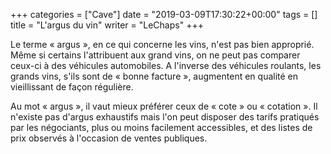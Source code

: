 +++
categories = ["Cave"]
date = "2019-03-09T17:30:22+00:00"
tags = [] 
title = "L'argus du vin"
writer = "LeChaps"
+++

Le terme « argus », en ce qui concerne les vins, n'est pas bien approprié. Même si certains l'attribuent aux grand vins, on ne peut pas comparer ceux-ci à des véhicules automobiles. A l'inverse des véhicules roulants, les grands vins, s'ils sont de « bonne facture », augmentent en qualité en vieillissant de façon régulière.  

Au mot « argus », il vaut mieux préférer ceux de « cote » ou « cotation ». Il n'existe pas d'argus exhaustifs mais l'on peut disposer des tarifs pratiqués par les négociants, plus ou moins facilement accessibles, et des listes de prix observés à l'occasion de ventes publiques.